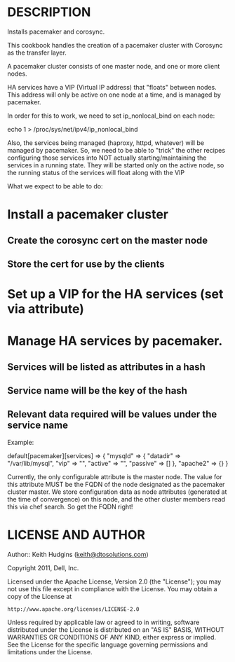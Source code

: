 DESCRIPTION
===========

Installs pacemaker and corosync.

This cookbook handles the creation of a pacemaker cluster with Corosync as the
transfer layer.

A pacemaker cluster consists of one master node, and one or more client nodes.

HA services have a VIP (Virtual IP address) that "floats" between nodes. This address
will only be active on one node at a time, and is managed by pacemaker.

In order for this to work, we need to set ip_nonlocal_bind on each node:

echo 1 > /proc/sys/net/ipv4/ip_nonlocal_bind

Also, the services being managed (haproxy, httpd, whatever) will be managed by
pacemaker. So, we need to be able to "trick" the other recipes configuring those
services into NOT actually starting/maintaining the services in a running state.
They will be started only on the active node, so the running status of the services
will float along with the VIP

What we expect to be able to do:

# Install a pacemaker cluster
## Create the corosync cert on the master node
## Store the cert for use by the clients
# Set up a VIP for the HA services (set via attribute)
# Manage HA services by pacemaker.
## Services will be listed as attributes in a hash
## Service name will be the key of the hash
## Relevant data required will be values under the service name

Example:

default[pacemaker][services] => {
	"mysqld" => {
		"datadir" => "/var/lib/mysql",
    "vip" => "",
    "active" => "",
    "passive" => []
	},
	"apache2" => {}
}


Currently, the only configurable attribute is the master node. The value for this attribute MUST
be the FQDN of the node designated as the pacemaker cluster master. We store configuration data
as node attributes (generated at the time of convergence) on this node, and the other
cluster members read this via chef search. So get the FQDN right!



LICENSE AND AUTHOR
==================

Author:: Keith Hudgins (<keith@dtosolutions.com>)

Copyright 2011, Dell, Inc.

Licensed under the Apache License, Version 2.0 (the "License");
you may not use this file except in compliance with the License.
You may obtain a copy of the License at

    http://www.apache.org/licenses/LICENSE-2.0

Unless required by applicable law or agreed to in writing, software
distributed under the License is distributed on an "AS IS" BASIS,
WITHOUT WARRANTIES OR CONDITIONS OF ANY KIND, either express or implied.
See the License for the specific language governing permissions and
limitations under the License.
